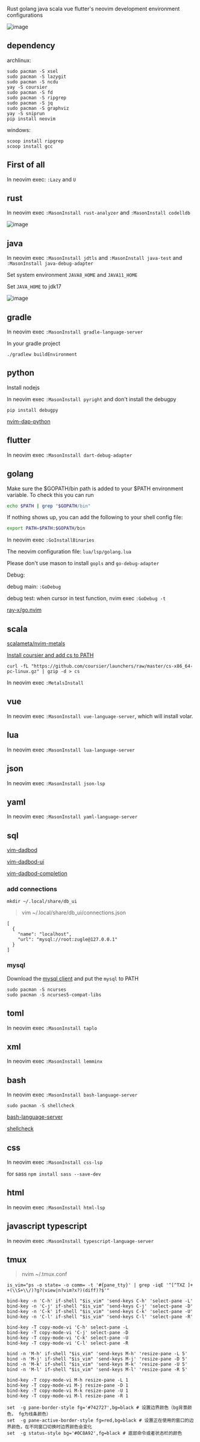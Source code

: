 Rust golang java scala vue flutter's neovim development environment configurations

![image](https://user-images.githubusercontent.com/82210712/232181237-861f29a0-243e-497e-be63-949f4a404882.png)

## dependency

archlinux:

```shell
sudo pacman -S xsel
sudo pacman -S lazygit
sudo pacman -S ncdu
yay -S coursier
sudo pacman -S fd
sudo pacman -S ripgrep
sudo pacman -S jq
sudo pacman -S graphviz
yay -S sniprun
pip install neovim
```

windows:

```shell
scoop install ripgrep
scoop install gcc
```

## First of all

In neovim exec: `:Lazy` and `U`

## rust

In neovim exec `:MasonInstall rust-analyzer` and `:MasonInstall codelldb`

![image](https://user-images.githubusercontent.com/82210712/232181189-40bea576-8e47-40ba-833e-8daf97c63c61.png)

## java

In neovim exec `:MasonInstall jdtls` and `:MasonInstall java-test` and `:MasonInstall java-debug-adapter`

Set system environment `JAVA8_HOME` and `JAVA11_HOME`

Set `JAVA_HOME` to jdk17

![image](https://user-images.githubusercontent.com/82210712/232179334-a52bbb89-c412-4567-9a61-d983c94ff8fa.png)

## gradle

In neovim exec `:MasonInstall gradle-language-server`

In your gradle project
```
./gradlew buildEnvironment
```

## python

Install nodejs

In neovim exec `:MasonInstall pyright` and don't install the debugpy

```
pip install debugpy
```
[nvim-dap-python](https://github.com/mfussenegger/nvim-dap-python)

## flutter

In neovim exec `:MasonInstall dart-debug-adapter`

## golang

Make sure the $GOPATH/bin path is added to your $PATH environment variable. To check this you can run
```bash
echo $PATH | grep "$GOPATH/bin"
```
If nothing shows up, you can add the following to your shell config file:
```bash
export PATH=$PATH:$GOPATH/bin
```

In neovim exec `:GoInstallBinaries`

The neovim configuration file: `lua/lsp/golang.lua`

Please don't use mason to install `gopls` and `go-debug-adapter`

Debug:

debug main: `:GoDebug`

debug test: when cursor in test function, nvim exec `:GoDebug -t`

[ray-x/go.nvim](https://github.com/ray-x/go.nvim)

## scala

[scalameta/nvim-metals](https://github.com/scalameta/nvim-metals)

[Install coursier and add cs to PATH](https://get-coursier.io/docs/cli-installation)

```
curl -fL "https://github.com/coursier/launchers/raw/master/cs-x86_64-pc-linux.gz" | gzip -d > cs
```

In neovim exec `:MetalsInstall`

## vue

In neovim exec `:MasonInstall vue-language-server`, which will install volar.

## lua

In neovim exec `:MasonInstall lua-language-server`

## json

In neovim exec `:MasonInstall json-lsp`

## yaml

In neovim exec `:MasonInstall yaml-language-server`

## sql

[vim-dadbod](https://github.com/tpope/vim-dadbod)

[vim-dadbod-ui](https://github.com/kristijanhusak/vim-dadbod-ui)

[vim-dadbod-completion](https://github.com/kristijanhusak/vim-dadbod-completion)

### add connections

```
mkdir ~/.local/share/db_ui
```

> vim ~/.local/share/db_ui/connections.json

```
[
  {
    "name": "localhost",
    "url": "mysql://root:zugle@127.0.0.1"
  }
]
```

### mysql

Download the [mysql client](https://cdn.mysql.com//Downloads/MySQL-8.0/mysql-8.0.32-linux-glibc2.17-x86_64-minimal.tar.xz) and put the `mysql` to PATH

```
sudo pacman -S ncurses
sudo pacman -S ncurses5-compat-libs
```

## toml

In neovim exec `:MasonInstall taplo`

## xml

In neovim exec `:MasonInstall lemminx`

## bash

In neovim exec `:MasonInstall bash-language-server`

```
sudo pacman -S shellcheck
```
[bash-language-server](https://github.com/bash-lsp/bash-language-server)

[shellcheck](https://github.com/koalaman/shellcheck#installing)

## css

In neovim exec `:MasonInstall css-lsp`

for sass
    ```
    npm install sass --save-dev
    ```

## html

In neovim exec `:MasonInstall html-lsp`

## javascript typescript

In neovim exec `:MasonInstall typescript-language-server`

## tmux

> nvim ~/.tmux.conf

```
is_vim="ps -o state= -o comm= -t '#{pane_tty}' | grep -iqE '^[^TXZ ]+ +(\\S+\\/)?g?(view|n?vim?x?)(diff)?$'"

bind-key -n 'C-h' if-shell "$is_vim" 'send-keys C-h' 'select-pane -L'
bind-key -n 'C-j' if-shell "$is_vim" 'send-keys C-j' 'select-pane -D'
bind-key -n 'C-k' if-shell "$is_vim" 'send-keys C-k' 'select-pane -U'
bind-key -n 'C-l' if-shell "$is_vim" 'send-keys C-l' 'select-pane -R'

bind-key -T copy-mode-vi 'C-h' select-pane -L
bind-key -T copy-mode-vi 'C-j' select-pane -D
bind-key -T copy-mode-vi 'C-k' select-pane -U
bind-key -T copy-mode-vi 'C-l' select-pane -R

bind -n 'M-h' if-shell "$is_vim" 'send-keys M-h' 'resize-pane -L 5'
bind -n 'M-j' if-shell "$is_vim" 'send-keys M-j' 'resize-pane -D 5'
bind -n 'M-k' if-shell "$is_vim" 'send-keys M-k' 'resize-pane -U 5'
bind -n 'M-l' if-shell "$is_vim" 'send-keys M-l' 'resize-pane -R 5'

bind-key -T copy-mode-vi M-h resize-pane -L 1
bind-key -T copy-mode-vi M-j resize-pane -D 1
bind-key -T copy-mode-vi M-k resize-pane -U 1
bind-key -T copy-mode-vi M-l resize-pane -R 1

set  -g pane-border-style fg='#742727',bg=black	# 设置边界颜色（bg背景颜色， fg为线条颜色）
set  -g pane-active-border-style fg=red,bg=black # 设置正在使用的窗口的边界颜色，在不同窗口切换时边界颜色会变化
set  -g status-style bg='#0C8A92',fg=black # 底部命令或者状态栏的颜色
``` 
